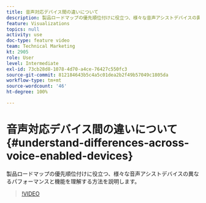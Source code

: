 ```yaml
---
title: 音声対応デバイス間の違いについて
description: 製品ロードマップの優先順位付けに役立つ、様々な音声アシストデバイスの異なるパフォーマンスと機能を理解する方法を説明します。
feature: Visualizations
topics: null
activity: use
doc-type: feature video
team: Technical Marketing
kt: 2905
role: User
level: Intermediate
exl-id: 73cb28d8-1078-4d70-a4ce-76427c550fc3
source-git-commit: 812184643b5c4a5c01dea2b2f49b57049c1805da
workflow-type: tm+mt
source-wordcount: '46'
ht-degree: 100%

---
```


# 音声対応デバイス間の違いについて {#understand-differences-across-voice-enabled-devices}

製品ロードマップの優先順位付けに役立つ、様々な音声アシストデバイスの異なるパフォーマンスと機能を理解する方法を説明します。

>[!VIDEO](https://video.tv.adobe.com/v/35072/?quality=12&learn=on&captions=jpn)

